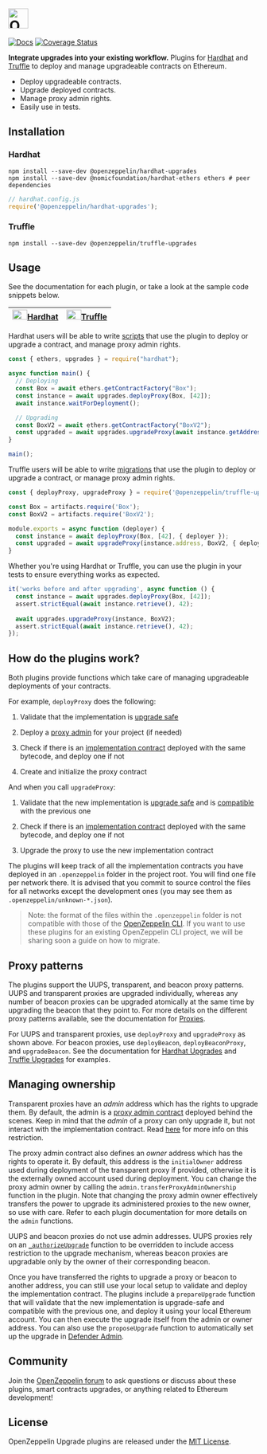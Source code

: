 # <img src="assets/banner.svg" alt="OpenZeppelin Upgrades" height="40px">

[![Docs](https://img.shields.io/badge/docs-%F0%9F%93%84-blue)](https://docs.openzeppelin.com/upgrades-plugins)
[![Coverage Status](https://codecov.io/gh/OpenZeppelin/openzeppelin-upgrades/graph/badge.svg)](https://codecov.io/gh/OpenZeppelin/openzeppelin-upgrades)

**Integrate upgrades into your existing workflow.** Plugins for [Hardhat](https://hardhat.org/) and [Truffle](https://www.trufflesuite.com/truffle) to deploy and manage upgradeable contracts on Ethereum.

- Deploy upgradeable contracts.
- Upgrade deployed contracts.
- Manage proxy admin rights.
- Easily use in tests.

## Installation

### Hardhat

```
npm install --save-dev @openzeppelin/hardhat-upgrades
npm install --save-dev @nomicfoundation/hardhat-ethers ethers # peer dependencies
```

```js
// hardhat.config.js
require('@openzeppelin/hardhat-upgrades');
```

### Truffle

```
npm install --save-dev @openzeppelin/truffle-upgrades
```

## Usage

See the documentation for each plugin, or take a look at the sample code snippets below.

| [<img src="assets/hardhat.svg" height="20px" width="30px" alt="">Hardhat](./packages/plugin-hardhat/README.md)| [<img src="assets/truffle.svg" height="20px" width="30px" alt="">Truffle](./packages/plugin-truffle/README.md) |
|-|-|

Hardhat users will be able to write [scripts](https://hardhat.org/guides/scripts.html) that use the plugin to deploy or upgrade a contract, and manage proxy admin rights.

```js
const { ethers, upgrades } = require("hardhat");

async function main() {
  // Deploying
  const Box = await ethers.getContractFactory("Box");
  const instance = await upgrades.deployProxy(Box, [42]);
  await instance.waitForDeployment();

  // Upgrading
  const BoxV2 = await ethers.getContractFactory("BoxV2");
  const upgraded = await upgrades.upgradeProxy(await instance.getAddress(), BoxV2);
}

main();
```

Truffle users will be able to write [migrations](https://www.trufflesuite.com/docs/truffle/getting-started/running-migrations) that use the plugin to deploy or upgrade a contract, or manage proxy admin rights.

```js
const { deployProxy, upgradeProxy } = require('@openzeppelin/truffle-upgrades');

const Box = artifacts.require('Box');
const BoxV2 = artifacts.require('BoxV2');

module.exports = async function (deployer) {
  const instance = await deployProxy(Box, [42], { deployer });
  const upgraded = await upgradeProxy(instance.address, BoxV2, { deployer });
}
```

Whether you're using Hardhat or Truffle, you can use the plugin in your tests to ensure everything works as expected.

```js
it('works before and after upgrading', async function () {
  const instance = await upgrades.deployProxy(Box, [42]);
  assert.strictEqual(await instance.retrieve(), 42);
  
  await upgrades.upgradeProxy(instance, BoxV2);
  assert.strictEqual(await instance.retrieve(), 42);
});
```

## How do the plugins work?

Both plugins provide functions which take care of managing upgradeable deployments of your contracts.

For example, `deployProxy` does the following:

1. Validate that the implementation is [upgrade safe](https://docs.openzeppelin.com/upgrades-plugins/faq#what-does-it-mean-for-a-contract-to-be-upgrade-safe)

2. Deploy a [proxy admin](https://docs.openzeppelin.com/upgrades-plugins/faq#what-is-a-proxy-admin) for your project (if needed)

3. Check if there is an [implementation contract](https://docs.openzeppelin.com/upgrades-plugins/faq#what-is-an-implementation-contract) deployed with the same bytecode, and deploy one if not

4. Create and initialize the proxy contract

And when you call `upgradeProxy`:

1. Validate that the new implementation is [upgrade safe](https://docs.openzeppelin.com/upgrades-plugins/faq#what-does-it-mean-for-a-contract-to-be-upgrade-safe) and is [compatible](https://docs.openzeppelin.com/upgrades-plugins/faq#what-does-it-mean-for-an-implementation-to-be-compatible) with the previous one

2. Check if there is an [implementation contract](https://docs.openzeppelin.com/upgrades-plugins/faq#what-is-an-implementation-contract) deployed with the same bytecode, and deploy one if not

3. Upgrade the proxy to use the new implementation contract

The plugins will keep track of all the implementation contracts you have deployed in an `.openzeppelin` folder in the project root. You will find one file per network there. It is advised that you commit to source control the files for all networks except the development ones (you may see them as `.openzeppelin/unknown-*.json`).

> Note: the format of the files within the `.openzeppelin` folder is not compatible with those of the [OpenZeppelin CLI](https://docs.openzeppelin.com/cli). If you want to use these plugins for an existing OpenZeppelin CLI project, we will be sharing soon a guide on how to migrate.

## Proxy patterns

The plugins support the UUPS, transparent, and beacon proxy patterns. UUPS and transparent proxies are upgraded individually, whereas any number of beacon proxies can be upgraded atomically at the same time by upgrading the beacon that they point to. For more details on the different proxy patterns available, see the documentation for [Proxies](https://docs.openzeppelin.com/contracts/4.x/api/proxy).

For UUPS and transparent proxies, use `deployProxy` and `upgradeProxy` as shown above. For beacon proxies, use `deployBeacon`, `deployBeaconProxy`, and `upgradeBeacon`. See the documentation for [Hardhat Upgrades](./packages/plugin-hardhat/README.md) and [Truffle Upgrades](./packages/plugin-truffle/README.md) for examples.

## Managing ownership

Transparent proxies have an _admin_ address which has the rights to upgrade them. By default, the admin is a [proxy admin contract](https://docs.openzeppelin.com/upgrades-plugins/faq#what-is-a-proxy-admin) deployed behind the scenes. Keep in mind that the _admin_ of a proxy can only upgrade it, but not interact with the implementation contract. Read [here](https://docs.openzeppelin.com/upgrades-plugins/proxies#transparent-proxies-and-function-clashes) for more info on this restriction.

The proxy admin contract also defines an _owner_ address which has the rights to operate it. By default, this address is the `initialOwner` address used during deployment of the transparent proxy if provided, otherwise it is the externally owned account used during deployment. You can change the proxy admin owner by calling the `admin.transferProxyAdminOwnership` function in the plugin. Note that changing the proxy admin owner effectively transfers the power to upgrade its administered proxies to the new owner, so use with care. Refer to each plugin documentation for more details on the `admin` functions.

UUPS and beacon proxies do not use admin addresses. UUPS proxies rely on an [`_authorizeUpgrade`](https://docs.openzeppelin.com/contracts/4.x/api/proxy#UUPSUpgradeable-_authorizeUpgrade-address-) function to be overridden to include access restriction to the upgrade mechanism, whereas beacon proxies are upgradable only by the owner of their corresponding beacon.

Once you have transferred the rights to upgrade a proxy or beacon to another address, you can still use your local setup to validate and deploy the implementation contract. The plugins include a `prepareUpgrade` function that will validate that the new implementation is upgrade-safe and compatible with the previous one, and deploy it using your local Ethereum account. You can then execute the upgrade itself from the admin or owner address. You can also use the `proposeUpgrade` function to automatically set up the upgrade in [Defender Admin](https://docs.openzeppelin.com/defender/admin).

## Community

Join the [OpenZeppelin forum](https://forum.openzeppelin.com/) to ask questions or discuss about these plugins, smart contracts upgrades, or anything related to Ethereum development!

## License

OpenZeppelin Upgrade plugins are released under the [MIT License](LICENSE).
